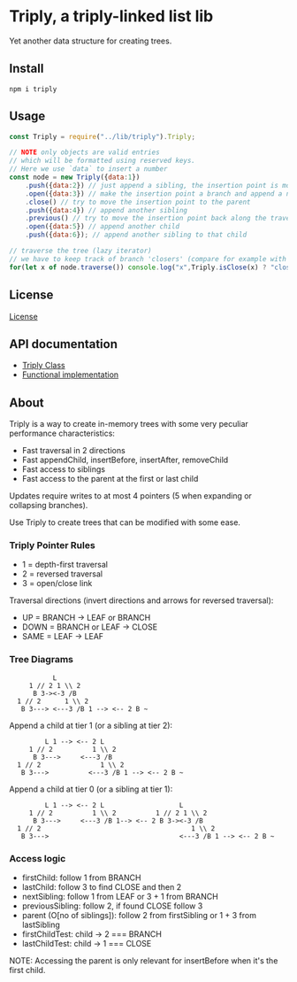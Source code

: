 # Triply, a triply-linked list lib

Yet another data structure for creating trees.


## Install

`npm i triply`


## Usage

```javascript
const Triply = require("../lib/triply").Triply;

// NOTE only objects are valid entries
// which will be formatted using reserved keys.
// Here we use `data` to insert a number
const node = new Triply({data:1})
    .push({data:2}) // just append a sibling, the insertion point is moved to the new node
    .open({data:3}) // make the insertion point a branch and append a new child
    .close() // try to move the insertion point to the parent
    .push({data:4}) // append another sibling
    .previous() // try to move the insertion point back along the traversal path (the branch containing `data:2`)
    .open({data:5}) // append another child
    .push({data:6}); // append another sibling to that child

// traverse the tree (lazy iterator)
// we have to keep track of branch 'closers' (compare for example with XML closing tags)
for(let x of node.traverse()) console.log("x",Triply.isClose(x) ? "closes: " + Triply.link(x).data : x.data);
```


## License

[License](./LICENSE)


## API documentation

* [Triply Class](./docs/triply.md)
* [Functional implementation](./docs/chimp.md)

## About

Triply is a way to create in-memory trees with some very peculiar performance characteristics:

* Fast traversal in 2 directions
* Fast appendChild, insertBefore, insertAfter, removeChild
* Fast access to siblings
* Fast access to the parent at the first or last child

Updates require writes to at most 4 pointers (5 when expanding or collapsing branches).

Use Triply to create trees that can be modified with some ease.


### Triply Pointer Rules

* 1 = depth-first traversal
* 2 = reversed traversal
* 3 = open/close link

Traversal directions (invert directions and arrows for reversed traversal):
* UP = BRANCH -> LEAF or BRANCH
* DOWN = BRANCH or LEAF -> CLOSE
* SAME = LEAF -> LEAF


### Tree Diagrams

```
           L
     1 // 2 1 \\ 2
      B 3-><-3 /B
  1 // 2      1 \\ 2
   B 3---> <---3 /B 1 --> <-- 2 B ~
```

Append a child at tier 1 (or a sibling at tier 2):

```
         L 1 --> <-- 2 L
     1 // 2          1 \\ 2
      B 3--->     <---3 /B
  1 // 2               1 \\ 2
   B 3--->          <---3 /B 1 --> <-- 2 B ~
```

Append a child at tier 0 (or a sibling at tier 1):

```
         L 1 --> <-- 2 L                   L
     1 // 2          1 \\ 2          1 // 2 1 \\ 2
      B 3--->     <---3 /B 1--> <-- 2 B 3-><-3 /B
  1 // 2                                      1 \\ 2
   B 3--->                                 <---3 /B 1 --> <-- 2 B ~
```


### Access logic

* firstChild: follow 1 from BRANCH
* lastChild: follow 3 to find CLOSE and then 2
* nextSibling: follow 1 from LEAF or 3 + 1 from BRANCH
* previousSibling: follow 2, if found CLOSE follow 3
* parent (O[no of siblings]): follow 2 from firstSibling or 1 + 3 from lastSibling
* firstChildTest: child -> 2 === BRANCH
* lastChildTest: child -> 1 === CLOSE

NOTE: Accessing the parent is only relevant for insertBefore when it's the first child.
